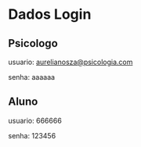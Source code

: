 # Dados Login

## Psicologo

usuario: aurelianosza@psicologia.com

senha: aaaaaa

## Aluno

usuario: 666666

senha: 123456
